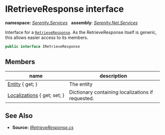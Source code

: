 # IRetrieveResponse interface
**namespace:** *[Serenity.Services](../README.md#serenity.services-namespace)*   **assembly**: *[Serenity.Net.Services](../README.md)*

Interface for a [`RetrieveResponse`](RetrieveResponse-1.md). As the RetrieveResponse itself is generic, this allows easier access to its members.

```csharp
public interface IRetrieveResponse
```

## Members

| name | description |
| --- | --- |
| [Entity](IRetrieveResponse/Entity.md) { get; } | The entity |
| [Localizations](IRetrieveResponse/Localizations.md) { get; set; } | Dictionary containing localizations if requested. |

## See Also

* **Source:** *[IRetrieveResponse.cs](https://github.com/serenity-is/Serenity/blob/master/src/Serenity.Net.Services/Models/IRetrieveResponse.cs)*